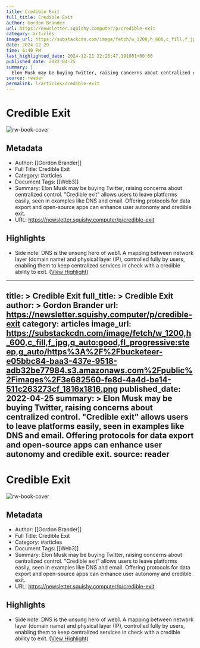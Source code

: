 ```yaml
---
title: Credible Exit
full_title: Credible Exit
author: Gordon Brander
url: https://newsletter.squishy.computer/p/credible-exit
category: articles
image_url: https://substackcdn.com/image/fetch/w_1200,h_600,c_fill,f_jpg,q_auto:good,fl_progressive:steep,g_auto/https%3A%2F%2Fbucketeer-e05bbc84-baa3-437e-9518-adb32be77984.s3.amazonaws.com%2Fpublic%2Fimages%2F3e682560-fe8d-4a4d-be14-511c263273cf_1816x1816.png
date: 2024-12-29
time: 6:40 PM
last_highlighted_date: 2024-12-21 22:26:47.191081+00:00
published_date: 2022-04-25
summary: |
  Elon Musk may be buying Twitter, raising concerns about centralized control. "Credible exit" allows users to leave platforms easily, seen in examples like DNS and email. Offering protocols for data export and open-source apps can enhance user autonomy and credible exit.
source: reader
permalink: l/articles/credible-exit
---
```

# Credible Exit

![rw-book-cover](https://substackcdn.com/image/fetch/w_1200,h_600,c_fill,f_jpg,q_auto:good,fl_progressive:steep,g_auto/https%3A%2F%2Fbucketeer-e05bbc84-baa3-437e-9518-adb32be77984.s3.amazonaws.com%2Fpublic%2Fimages%2F3e682560-fe8d-4a4d-be14-511c263273cf_1816x1816.png)

## Metadata
- Author: [[Gordon Brander]]
- Full Title: Credible Exit
- Category: #articles
- Document Tags: [[Web3]] 
- Summary: Elon Musk may be buying Twitter, raising concerns about centralized control. "Credible exit" allows users to leave platforms easily, seen in examples like DNS and email. Offering protocols for data export and open-source apps can enhance user autonomy and credible exit.
- URL: https://newsletter.squishy.computer/p/credible-exit

## Highlights
- Side note: DNS is the unsung hero of web1. A mapping between network layer (domain name) and physical layer (IP), controlled fully by users, enabling them to keep centralized services in check with a credible ability to exit. ([View Highlight](https://read.readwise.io/read/01jfnn92yaq0mvqad8c04ndnwy))


---
title: >
  Credible Exit
full_title: >
  Credible Exit
author: >
  Gordon Brander
url: https://newsletter.squishy.computer/p/credible-exit
category: articles
image_url: https://substackcdn.com/image/fetch/w_1200,h_600,c_fill,f_jpg,q_auto:good,fl_progressive:steep,g_auto/https%3A%2F%2Fbucketeer-e05bbc84-baa3-437e-9518-adb32be77984.s3.amazonaws.com%2Fpublic%2Fimages%2F3e682560-fe8d-4a4d-be14-511c263273cf_1816x1816.png
published_date: 2022-04-25
summary: >
  Elon Musk may be buying Twitter, raising concerns about centralized control. "Credible exit" allows users to leave platforms easily, seen in examples like DNS and email. Offering protocols for data export and open-source apps can enhance user autonomy and credible exit.
source: reader
---
# Credible Exit

![rw-book-cover](https://substackcdn.com/image/fetch/w_1200,h_600,c_fill,f_jpg,q_auto:good,fl_progressive:steep,g_auto/https%3A%2F%2Fbucketeer-e05bbc84-baa3-437e-9518-adb32be77984.s3.amazonaws.com%2Fpublic%2Fimages%2F3e682560-fe8d-4a4d-be14-511c263273cf_1816x1816.png)

## Metadata
- Author: [[Gordon Brander]]
- Full Title: Credible Exit
- Category: #articles
- Document Tags: [[Web3]] 
- Summary: Elon Musk may be buying Twitter, raising concerns about centralized control. "Credible exit" allows users to leave platforms easily, seen in examples like DNS and email. Offering protocols for data export and open-source apps can enhance user autonomy and credible exit.
- URL: https://newsletter.squishy.computer/p/credible-exit

## Highlights
- Side note: DNS is the unsung hero of web1. A mapping between network layer (domain name) and physical layer (IP), controlled fully by users, enabling them to keep centralized services in check with a credible ability to exit. ([View Highlight](https://read.readwise.io/read/01jfnn92yaq0mvqad8c04ndnwy))


